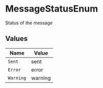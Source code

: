 # MessageStatusEnum

Status of the message


## Values

| Name      | Value     |
| --------- | --------- |
| `Sent`    | sent      |
| `Error`   | error     |
| `Warning` | warning   |